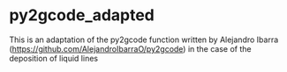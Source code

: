 # py2gcode_adapted
This is an adaptation of the py2gcode function written by Alejandro Ibarra  (https://github.com/AlejandroIbarraO/py2gcode) in the case of the deposition of liquid lines
